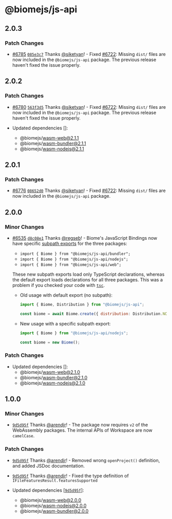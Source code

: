 # @biomejs/js-api

## 2.0.3

### Patch Changes

- [#6785](https://github.com/biomejs/biome/pull/6785) [`085e3c7`](https://github.com/biomejs/biome/commit/085e3c756344c92adbf69d5270b93402ff9713e8) Thanks [@siketyan](https://github.com/siketyan)! - Fixed [#6722](https://github.com/biomejs/biome/issues/6772): Missing `dist/` files are now included in the `@biomejs/js-api` package. The previous release haven't fixed the issue properly.

## 2.0.2

### Patch Changes

- [#6780](https://github.com/biomejs/biome/pull/6780) [`563f3d5`](https://github.com/biomejs/biome/commit/563f3d5fbcfb220bf5c2a386be385a42d2a7069c) Thanks [@siketyan](https://github.com/siketyan)! - Fixed [#6722](https://github.com/biomejs/biome/issues/6772): Missing `dist/` files are now included in the `@biomejs/js-api` package. The previous release haven't fixed the issue properly.

- Updated dependencies []:
  - @biomejs/wasm-web@2.1.1
  - @biomejs/wasm-bundler@2.1.1
  - @biomejs/wasm-nodejs@2.1.1

## 2.0.1

### Patch Changes

- [#6776](https://github.com/biomejs/biome/pull/6776) [`08652d0`](https://github.com/biomejs/biome/commit/08652d0dfd34f84759597dc7f613cc260e362ee9) Thanks [@siketyan](https://github.com/siketyan)! - Fixed [#6722](https://github.com/biomejs/biome/issues/6772): Missing `dist/` files are now included in the `@biomejs/js-api` package.

## 2.0.0

### Minor Changes

- [#6535](https://github.com/biomejs/biome/pull/6535) [`d8c08e1`](https://github.com/biomejs/biome/commit/d8c08e1691a1b64cf48e86bd490bfe1485df3fa1) Thanks [@regseb](https://github.com/regseb)! - Biome's JavaScript Bindings now have specific [subpath exports](https://nodejs.org/api/packages.html#subpath-exports) for the three packages:

  - `import { Biome } from "@biomejs/js-api/bundler";`
  - `import { Biome } from "@biomejs/js-api/nodejs";`
  - `import { Biome } from "@biomejs/js-api/web";`

  These new subpath exports load only TypeScript declarations, whereas the default export loads declarations for all three packages. This was a problem if you checked your code with [`tsc`](https://www.typescriptlang.org/docs/handbook/compiler-options.html).

  - Old usage with default export (no subpath):

    ```js
    import { Biome, Distribution } from "@biomejs/js-api";

    const biome = await Biome.create({ distribution: Distribution.NODE });
    ```

  - New usage with a specific subpath export:

    ```js
    import { Biome } from "@biomejs/js-api/nodejs";

    const biome = new Biome();
    ```

### Patch Changes

- Updated dependencies []:
  - @biomejs/wasm-web@2.1.0
  - @biomejs/wasm-bundler@2.1.0
  - @biomejs/wasm-nodejs@2.1.0

## 1.0.0

### Minor Changes

- [`9d5d95f`](https://github.com/biomejs/biome/commit/9d5d95fffd5734522c8911db18c6d16ee6a96756) Thanks [@arendjr](https://github.com/arendjr)! - The package now requires `v2` of the WebAssembly packages. The internal APIs of Workspace are now `camelCase`.

### Patch Changes

- [`9d5d95f`](https://github.com/biomejs/biome/commit/9d5d95fffd5734522c8911db18c6d16ee6a96756) Thanks [@arendjr](https://github.com/arendjr)! - Removed wrong `openProject()` definition, and added JSDoc documentation.

- [`9d5d95f`](https://github.com/biomejs/biome/commit/9d5d95fffd5734522c8911db18c6d16ee6a96756) Thanks [@arendjr](https://github.com/arendjr)! - Fixed the type definition of `IFileFeaturesResult.featuresSupported`

- Updated dependencies [[`9d5d95f`](https://github.com/biomejs/biome/commit/9d5d95fffd5734522c8911db18c6d16ee6a96756)]:
  - @biomejs/wasm-web@2.0.0
  - @biomejs/wasm-nodejs@2.0.0
  - @biomejs/wasm-bundler@2.0.0

